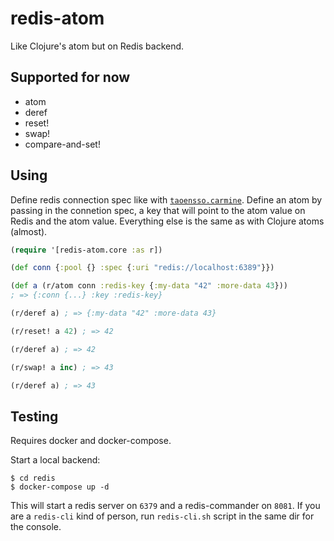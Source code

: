 # redis-atom
Like Clojure's atom but on Redis backend.

## Supported for now
- atom
- deref
- reset!
- swap!
- compare-and-set!

## Using
Define redis connection spec like with [`taoensso.carmine`](https://github.com/ptaoussanis/carmine). Define an atom by passing in the connetion spec, a key that will point to the atom value on Redis and the atom value. Everything else is the same as with Clojure atoms (almost).

```clojure
(require '[redis-atom.core :as r])

(def conn {:pool {} :spec {:uri "redis://localhost:6389"}})

(def a (r/atom conn :redis-key {:my-data "42" :more-data 43}))
; => {:conn {...} :key :redis-key}

(r/deref a) ; => {:my-data "42" :more-data 43}

(r/reset! a 42) ; => 42

(r/deref a) ; => 42

(r/swap! a inc) ; => 43

(r/deref a) ; => 43
```

## Testing
Requires docker and docker-compose.

Start a local backend:
```shell
$ cd redis
$ docker-compose up -d
```
This will start a redis server on `6379` and a redis-commander on `8081`. If you are a `redis-cli` kind of person, run `redis-cli.sh` script in the same dir for the console.

